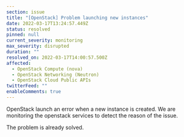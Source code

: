 ```yaml
---
section: issue
title: "[OpenStack] Problem launching new instances"
date: 2022-03-17T13:24:57.449Z
status: resolved
pinned: null
current_severity: monitoring
max_severity: disrupted
duration: ""
resolved_on: 2022-03-17T14:00:57.500Z
affected:
  - OpenStack Compute (nova)
  - OpenStack Networking (Neutron)
  - OpenStack Cloud Public APIs
twitterFeed: ""
enableComments: true
---
```

OpenStack launch an error when a new instance is created. We are monitoring the openstack services to detect the reason of the issue.

The problem is already solved.
